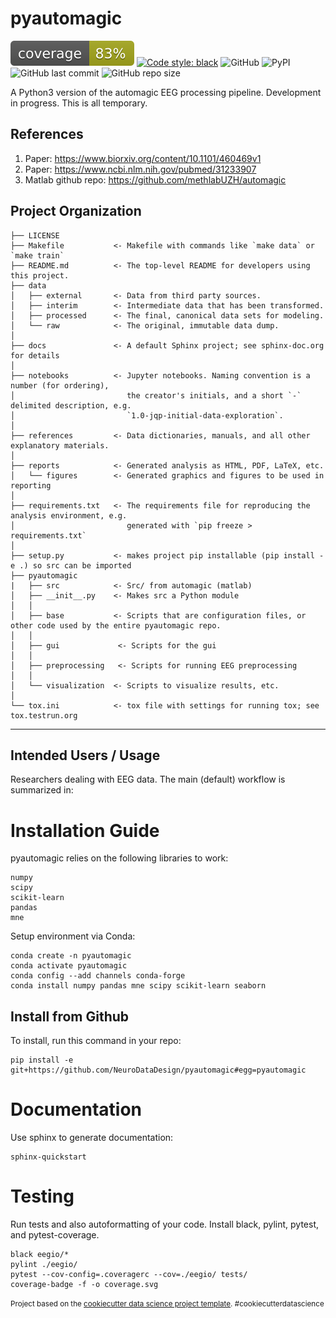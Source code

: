 pyautomagic
==============================
[![Coverage Status](./coverage.svg)](./coverage.svg)
[![Code style: black](https://img.shields.io/badge/code%20style-black-000000.svg)](https://github.com/ambv/black)
![GitHub](https://img.shields.io/github/license/NeuroDataDesign/pyautomagic)
![PyPI](https://img.shields.io/pypi/v/pyautomagic)
![GitHub last commit](https://img.shields.io/github/last-commit/NeuroDataDesign/pyautomagic)
![GitHub repo size](https://img.shields.io/github/repo-size/NeuroDataDesign/pyautomagic)

A Python3 version of the automagic EEG processing pipeline. Development in progress. This is all temporary.

References
----------
1. Paper: https://www.biorxiv.org/content/10.1101/460469v1
2. Paper: https://www.ncbi.nlm.nih.gov/pubmed/31233907
3. Matlab github repo: https://github.com/methlabUZH/automagic


Project Organization
------------

    ├── LICENSE
    ├── Makefile           <- Makefile with commands like `make data` or `make train`
    ├── README.md          <- The top-level README for developers using this project.
    ├── data
    │   ├── external       <- Data from third party sources.
    │   ├── interim        <- Intermediate data that has been transformed.
    │   ├── processed      <- The final, canonical data sets for modeling.
    │   └── raw            <- The original, immutable data dump.
    │
    ├── docs               <- A default Sphinx project; see sphinx-doc.org for details
    │
    ├── notebooks          <- Jupyter notebooks. Naming convention is a number (for ordering),
    │                         the creator's initials, and a short `-` delimited description, e.g.
    │                         `1.0-jqp-initial-data-exploration`.
    │
    ├── references         <- Data dictionaries, manuals, and all other explanatory materials.
    │
    ├── reports            <- Generated analysis as HTML, PDF, LaTeX, etc.
    │   └── figures        <- Generated graphics and figures to be used in reporting
    │
    ├── requirements.txt   <- The requirements file for reproducing the analysis environment, e.g.
    │                         generated with `pip freeze > requirements.txt`
    │
    ├── setup.py           <- makes project pip installable (pip install -e .) so src can be imported
    ├── pyautomagic
    |   ├── src            <- Src/ from automagic (matlab)
    │   ├── __init__.py    <- Makes src a Python module
    │   │
    │   ├── base           <- Scripts that are configuration files, or other code used by the entire pyautomagic repo.
    │   │
    │   ├── gui             <- Scripts for the gui
    │   │
    │   ├── preprocessing   <- Scripts for running EEG preprocessing
    │   │
    │   └── visualization  <- Scripts to visualize results, etc.
    │
    └── tox.ini            <- tox file with settings for running tox; see tox.testrun.org


--------


## Intended Users / Usage

Researchers dealing with EEG data. The main (default) workflow is summarized in: 

# Installation Guide
pyautomagic relies on the following libraries to work:

    numpy
    scipy
    scikit-learn
    pandas
    mne
    
Setup environment via Conda:


    conda create -n pyautomagic
    conda activate pyautomagic
    conda config --add channels conda-forge
    conda install numpy pandas mne scipy scikit-learn seaborn
    
## Install from Github
To install, run this command in your repo:

    pip install -e git+https://github.com/NeuroDataDesign/pyautomagic#egg=pyautomagic

# Documentation
Use sphinx to generate documentation:

    sphinx-quickstart
    

# Testing
Run tests and also autoformatting of your code. Install black, pylint, pytest, and pytest-coverage.

    black eegio/*
    pylint ./eegio/
    pytest --cov-config=.coveragerc --cov=./eegio/ tests/
    coverage-badge -f -o coverage.svg

<p><small>Project based on the <a target="_blank" href="https://drivendata.github.io/cookiecutter-data-science/">cookiecutter data science project template</a>. #cookiecutterdatascience</small></p>
